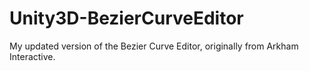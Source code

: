 # Unity3D-BezierCurveEditor
My updated version of the Bezier Curve Editor, originally from Arkham Interactive.
